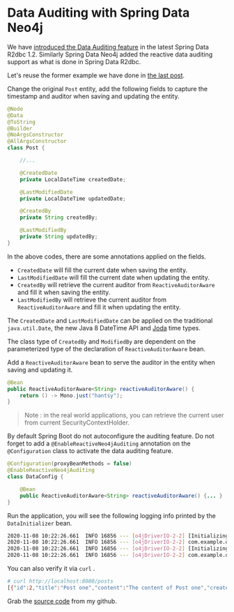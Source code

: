 # Data Auditing with Spring Data Neo4j

We have [introduced the Data Auditing feature](https://medium.com/swlh/data-auditing-with-spring-data-r2dbc-5d428fc94688) in the latest Spring Data R2dbc 1.2. Similarly Spring Data Neo4j added the reactive data auditing support as what is done in Spring Data R2dbc.

Let's reuse the former example we have done in [the last post](./data-neo4j.md).

Change the original `Post` entity, add the following fields to capture the timestamp and auditor when saving and updating the entity.

```java
@Node
@Data
@ToString
@Builder
@NoArgsConstructor
@AllArgsConstructor
class Post {

	//...

    @CreatedDate
    private LocalDateTime createdDate;

    @LastModifiedDate
    private LocalDateTime updatedDate;

    @CreatedBy
    private String createdBy;

    @LastModifiedBy
    private String updatedBy;
}
```

In the above codes, there are some annotations applied on the fields. 

*  `CreatedDate` will fill the current date when saving the entity.
* `LastModifiedDate` will fill the current date when updating the entity.
* `CreatedBy` will retrieve the current auditor from  `ReactiveAuditorAware`  and fill it when saving the entity.
* `LastModifiedBy` will retrieve the current auditor from  `ReactiveAuditorAware`  and fill it when updating the entity.

The `CreatedDate` and `LastModifiedDate` can be applied on the traditional `java.util.Date`, the new Java 8 DateTime API and [Joda](https://www.joda.org) time types.

The class type of `CreatedBy` and `ModifiedBy` are dependent  on the parameterized type of the declaration of `ReactiveAuditorAware` bean.

Add a `ReactiveAuditorAware` bean to serve the auditor in the entity when saving and updating it.

```java
@Bean
public ReactiveAuditorAware<String> reactiveAuditorAware() {
    return () -> Mono.just("hantsy");
}
```

> Note : in the real world applications, you can retrieve the current user from current SecurityContextHolder.

By default Spring Boot do not autoconfigure the auditing feature. Do not forget to add a `@EnableReactiveNeo4jAuditing`  annotation on the `@Configuration` class to activate the data auditing feature.

```java
@Configuration(proxyBeanMethods = false)
@EnableReactiveNeo4jAuditing
class DataConfig {

    @Bean
    public ReactiveAuditorAware<String> reactiveAuditorAware() {... }
}
```

Run the application, you will see the following logging info printed by the `DataInitializer` bean.

 ```bash
2020-11-08 10:22:26.661  INFO 16856 --- [o4jDriverIO-2-2] [Initializing data]                      : onNext(Post(id=2, title=Post one, content=The content of Post one, createdDate=2020-11-08T10:22:24.554356100, updatedDate=2020-11-08T10:22:24.554356100, createdBy=hantsy, updatedBy=hantsy))
2020-11-08 10:22:26.661  INFO 16856 --- [o4jDriverIO-2-2] com.example.demo.DataInitializer         : found post: Post(id=2, title=Post one, content=The content of Post one, createdDate=2020-11-08T10:22:24.554356100, updatedDate=2020-11-08T10:22:24.554356100, createdBy=hantsy, updatedBy=hantsy)
2020-11-08 10:22:26.661  INFO 16856 --- [o4jDriverIO-2-2] [Initializing data]                      : onNext(Post(id=3, title=Post two, content=The content of Post two, createdDate=2020-11-08T10:22:24.562356700, updatedDate=2020-11-08T10:22:24.562356700, createdBy=hantsy, updatedBy=hantsy))
2020-11-08 10:22:26.661  INFO 16856 --- [o4jDriverIO-2-2] com.example.demo.DataInitializer         : found post: Post(id=3, title=Post two, content=The content of Post two, createdDate=2020-11-08T10:22:24.562356700, updatedDate=2020-11-08T10:22:24.562356700, createdBy=hantsy, updatedBy=hantsy)
 ```

You can also verify it via `curl` .

```bash
# curl http://localhost:8080/posts
[{"id":2,"title":"Post one","content":"The content of Post one","createdDate":"2020-11-08T10:22:24.5543561","updatedDate":"2020-11-08T10:22:24.5543561","createdBy":"hantsy","updatedBy":"hantsy"},{"id":3,"title":"Post two","content":"The content of Post two","createdDate":"2020-11-08T10:22:24.5623567","updatedDate":"2020-11-08T10:22:24.5623567","createdBy":"hantsy","updatedBy":"hantsy"}]
```

Grab the [source code](http://github.com/hantsy/spring-reactive-sample) from my github.

